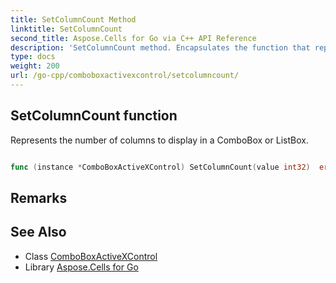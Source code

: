 ```yaml
---
title: SetColumnCount Method 
linktitle: SetColumnCount
second_title: Aspose.Cells for Go via C++ API Reference
description: 'SetColumnCount method. Encapsulates the function that represents setcolumncount in Go.'
type: docs
weight: 200
url: /go-cpp/comboboxactivexcontrol/setcolumncount/
---
```


## SetColumnCount function

Represents the number of columns to display in a ComboBox or ListBox.

```go

func (instance *ComboBoxActiveXControl) SetColumnCount(value int32)  error

```

## Remarks


## See Also

* Class [ComboBoxActiveXControl](../)
* Library [Aspose.Cells for Go](../../)
